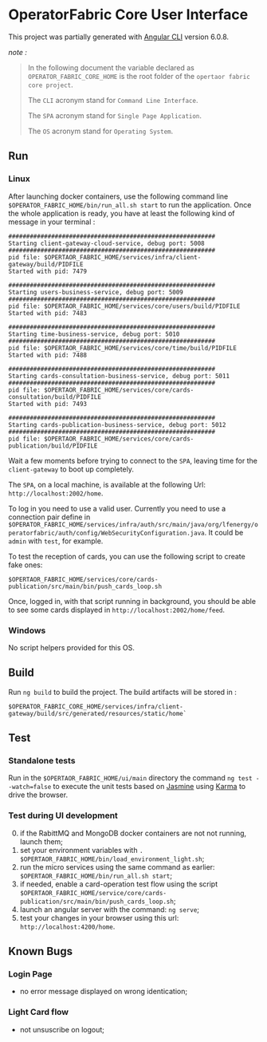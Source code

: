 # OperatorFabric Core User Interface

This project was partially generated with [Angular CLI](https://github.com/angular/angular-cli) version 6.0.8. 

_note :_

>In the following document the variable declared as `OPERATOR_FABRIC_CORE_HOME` is the root folder of the `opertaor fabric core project`.
>
>The `CLI` acronym stand for `Command Line Interface`.
>
>The `SPA` acronym stand for `Single Page Application`.
>
>The `OS` acronym stand for `Operating System`.

## Run

### Linux

After launching docker containers, use the following command line `$OPERATOR_FABRIC_HOME/bin/run_all.sh start` to run the application. Once the whole application is ready, you have at least the following kind of message in your terminal :
```shell
##########################################################
Starting client-gateway-cloud-service, debug port: 5008
##########################################################
pid file: $OPERTAOR_FABRIC_HOME/services/infra/client-gateway/build/PIDFILE
Started with pid: 7479

##########################################################
Starting users-business-service, debug port: 5009
##########################################################
pid file: $OPERTAOR_FABRIC_HOME/services/core/users/build/PIDFILE
Started with pid: 7483

##########################################################
Starting time-business-service, debug port: 5010
##########################################################
pid file: $OPERTAOR_FABRIC_HOME/services/core/time/build/PIDFILE
Started with pid: 7488

##########################################################
Starting cards-consultation-business-service, debug port: 5011
##########################################################
pid file: $OPERTAOR_FABRIC_HOME/services/core/cards-consultation/build/PIDFILE
Started with pid: 7493

##########################################################
Starting cards-publication-business-service, debug port: 5012
##########################################################
pid file: $OPERTAOR_FABRIC_HOME/services/core/cards-publication/build/PIDFILE
```
Wait a few moments before trying to connect to the `SPA`, leaving time for the `client-gateway` to boot up completely. 

The `SPA`, on a local machine, is available at the following Url: `http://localhost:2002/home`.

To log in you need to use a valid user. Currently you need to use a connection pair define in `$OPERATOR_FABRIC_HOME/services/infra/auth/src/main/java/org/lfenergy/operatorfabric/auth/config/WebSecurityConfiguration.java`. It could be `admin` with `test`, for example.

To test the reception of cards, you can use the following script to create fake ones:
```shell
$OPERTAOR_FABRIC_HOME/services/core/cards-publication/src/main/bin/push_cards_loop.sh
```

Once, logged in, with that script running in background, you should be able to see some cards displayed in `http://localhost:2002/home/feed`.

### Windows

No script helpers provided for this OS. 

## Build

Run `ng build` to build the project. The build artifacts will be stored in :

```shell
$OPERATOR_FABRIC_CORE_HOME/services/infra/client-gateway/build/src/generated/resources/static/home`
``` 

## Test

### Standalone tests

Run in the `$OPERTAOR_FABRIC_HOME/ui/main` directory the command `ng test --watch=false` to execute the unit tests based on [Jasmine](https://jasmine.github.io) using [Karma](https://karma-runner.github.io) to drive the browser.

### Test during UI development

0. if the RabittMQ and MongoDB docker containers are not not running, launch them;
1. set your environment variables with `. $OPERTAOR_FABRIC_HOME/bin/load_environment_light.sh`;
2. run the micro services using the same command as earlier: `$OPERTAOR_FABRIC_HOME/bin/run_all.sh start`;
3. if needed, enable a card-operation test flow using the script `$OPERTAOR_FABRIC_HOME/service/core/cards-publication/src/main/bin/push_cards_loop.sh`;
4. launch an angular server with the command: `ng serve`;
5. test your changes in your browser using this url: `http://localhost:4200/home`.

## Known Bugs

### Login Page

* no error message displayed on wrong identication;

### Light Card flow

* not unsuscribe on logout;
